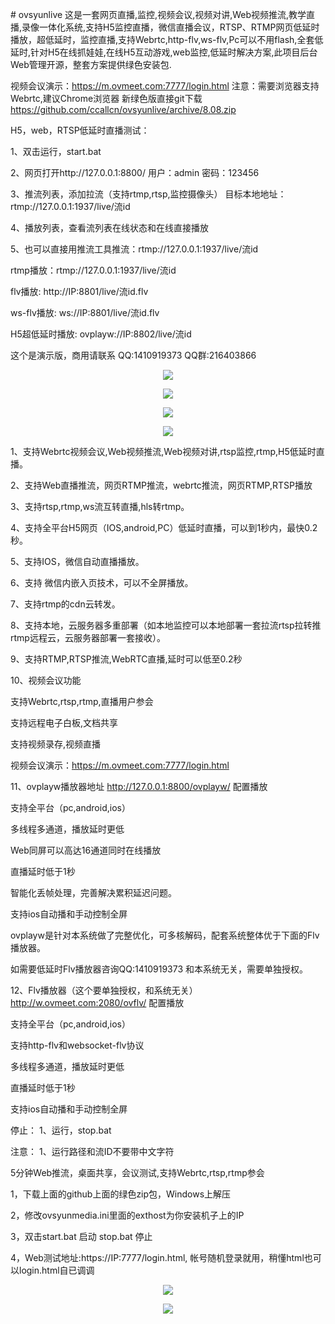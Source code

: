 ﻿﻿# ovsyunlive
这是一套网页直播,监控,视频会议,视频对讲,Web视频推流,教学直播,录像一体化系统,支持H5监控直播，微信直播会议，RTSP、RTMP网页低延时播放，超低延时，监控直播,支持Webrtc,http-flv,ws-flv,Pc可以不用flash,全套低延时,针对H5在线抓娃娃,在线H5互动游戏,web监控,低延时解决方案,此项目后台Web管理开源，整套方案提供绿色安装包.

视频会议演示：https://m.ovmeet.com:7777/login.html
注意：需要浏览器支持Webrtc,建议Chrome浏览器
新绿色版直接git下载 https://github.com/ccallcn/ovsyunlive/archive/8.08.zip

H5，web，RTSP低延时直播测试：

1、双击运行，start.bat

2、网页打开http://127.0.0.1:8800/ 用户：admin 密码：123456

3、推流列表，添加拉流（支持rtmp,rtsp,监控摄像头） 目标本地地址：rtmp://127.0.0.1:1937/live/流id  

4、播放列表，查看流列表在线状态和在线直接播放

5、也可以直接用推流工具推流：rtmp://127.0.0.1:1937/live/流id

rtmp播放：rtmp://127.0.0.1:1937/live/流id

flv播放: http://IP:8801/live/流id.flv

ws-flv播放: ws://IP:8801/live/流id.flv

H5超低延时播放: ovplayw://IP:8802/live/流id

这个是演示版，商用请联系 QQ:1410919373 QQ群:216403866

<p align="center"><img src="https://github.com/ccallcn/ovsyunlive/raw/master/TIM截图20190424172015.png" /></p>
<p align="center"><img src="https://github.com/ccallcn/ovsyunlive/raw/master/TIM截图20190519124506.jpg" /></p>
<p align="center"><img src="https://github.com/ccallcn/ovsyunlive/raw/master/TIM截图20190519120437.png" /></p>
<p align="center"><img src="https://github.com/ccallcn/ovsyunlive/raw/master/TIM截图20190519120935.png" /></p>

1、支持Webrtc视频会议,Web视频推流,Web视频对讲,rtsp监控,rtmp,H5低延时直播。

2、支持Web直播推流，网页RTMP推流，webrtc推流，网页RTMP,RTSP播放

3、支持rtsp,rtmp,ws流互转直播,hls转rtmp。

4、支持全平台H5网页（IOS,android,PC）低延时直播，可以到1秒内，最快0.2秒。 

5、支持IOS，微信自动直播播放。 

6、支持 微信内嵌入页技术，可以不全屏播放。 

7、支持rtmp的cdn云转发。

8、支持本地，云服务器多重部署（如本地监控可以本地部署一套拉流rtsp拉转推rtmp远程云，云服务器部署一套接收）。

9、支持RTMP,RTSP推流,WebRTC直播,延时可以低至0.2秒

10、视频会议功能

支持Webrtc,rtsp,rtmp,直播用户参会

支持远程电子白板,文档共享

支持视频录存,视频直播

视频会议演示：https://m.ovmeet.com:7777/login.html

11、ovplayw播放器地址 http://127.0.0.1:8800/ovplayw/ 配置播放

支持全平台（pc,android,ios）

多线程多通道，播放延时更低

Web同屏可以高达16通道同时在线播放

直播延时低于1秒

智能化丢帧处理，完善解决累积延迟问题。

支持ios自动播和手动控制全屏

ovplayw是针对本系统做了完整优化，可多核解码，配套系统整体优于下面的Flv播放器。

如需要低延时Flv播放器咨询QQ:1410919373 和本系统无关，需要单独授权。

12、Flv播放器（这个要单独授权，和系统无关） http://w.ovmeet.com:2080/ovflv/ 配置播放

支持全平台（pc,android,ios）

支持http-flv和websocket-flv协议

多线程多通道，播放延时更低

直播延时低于1秒

支持ios自动播和手动控制全屏

停止： 1、运行，stop.bat

注意： 1、运行路径和流ID不要带中文字符


5分钟Web推流，桌面共享，会议测试,支持Webrtc,rtsp,rtmp参会

1，下载上面的github上面的绿色zip包，Windows上解压

2，修改ovsyunmedia.ini里面的exthost为你安装机子上的IP

3，双击start.bat 启动     stop.bat 停止

4，Web测试地址:https://IP:7777/login.html, 帐号随机登录就用，稍懂html也可以login.html自已调调

<p align="center"><img src="https://github.com/ccallcn/ovsyunlive/raw/master/TIM截图20190519120755.png" /></p>
<p align="center"><img src="https://github.com/ccallcn/ovsyunlive/raw/master/TIM截图20190519120849.png" /></p>




